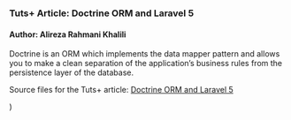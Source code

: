 
### Tuts+ Article: Doctrine ORM and Laravel 5

#### Author: Alireza Rahmani Khalili

Doctrine is an ORM which implements the data mapper pattern and allows you to make a clean separation of the application’s business rules from the persistence layer of the database.

Source files for the Tuts+ article: [Doctrine ORM and Laravel 5](http://code.tutsplus.com/articles/doctrine-orm-and-laravel-50--cms-24914)

)
